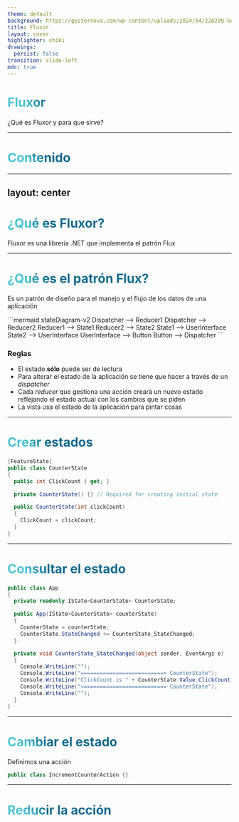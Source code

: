 ```yaml
---
theme: default
background: https://gesternova.com/wp-content/uploads/2024/04/220209-Gesternova-001-1.jpg
title: Fluxor
layout: cover
highlighter: shiki
drawings:
  persist: false
transition: slide-left
mdc: true
---
```


# Fluxor

¿Qué es Fluxor y para que sirve?

---

# Contenido

<Toc minDepth="1" maxDepth="2"></Toc>

---
layout: center
---

<div class="text-center">

# ¿Qué es Fluxor?

Fluxor es una librería .NET que implementa el patrón Flux
</div>

<style>
h1 {
  background-color: #2B90B6;
  background-image: linear-gradient(45deg, #4EC5D4 10%, #146b8c 20%);
  background-size: 100%;
  -webkit-background-clip: text;
  -moz-background-clip: text;
  -webkit-text-fill-color: transparent;
  -moz-text-fill-color: transparent;
}
</style>

---

# ¿Qué es el patrón Flux?

Es un patrón de diseño para el manejo y el flujo de los datos de una aplicación

<div grid="~ cols-2 gap-2">
  <div v-click>
```mermaid
stateDiagram-v2
    Dispatcher --> Reducer1
    Dispatcher --> Reducer2
    Reducer1 --> State1
    Reducer2 --> State2
    State1 --> UserInterface
    State2 --> UserInterface
    UserInterface --> Button
    Button --> Dispatcher
```
  </div>
  <div>
    <h3 v-click>Reglas</h3>
    <ul>
      <li v-click>El estado <b>sólo</b> puede ser de lectura</li>
      <li v-click>Para alterar el estado de la aplicación se tiene que hacer a través de un <em>dispatcher</em></li>
      <li v-click>Cada <em>reducer</em> que gestiona una acción creará un nuevo estado reflejando el estado actual con los cambios que se piden</li>
      <li v-click>La vista usa el estado de la aplicación para pintar cosas</li>
    </ul>
  </div>
</div>

---

# Crear estados

```csharp {all|1|4|6|8-11|all} twoslash
[FeatureState]
public class CounterState
{
  public int ClickCount { get; }

  private CounterState() {} // Required for creating initial state

  public CounterState(int clickCount)
  {
    ClickCount = clickCount;
  }
}
```

<!--
Tenemos que definir una clase para reflejar el estado que queramos

[click] Tenemos que añadir el decorador

[click:1] Definimos las propiedades que queramos. IMPORTANTE solo de lectura

[click:1] Necesitamos un constructor sin parametros. Hacemos que sea privado

[click:1] Definimos un constructor publico que permite definir el valor de la accion

[click:1] Con todo eso, tenemos la clase al completo

-->

---

# Consultar el estado

```csharp {all|3|5|8|10-18|all} twoslash
public class App
{
  private readonly IState<CounterState> CounterState;

  public App(IState<CounterState> counterState)
  {
    CounterState = counterState;
    CounterState.StateChanged += CounterState_StateChanged;
  }

  private void CounterState_StateChanged(object sender, EventArgs e)
  {
    Console.WriteLine("");
    Console.WriteLine("==========================> CounterState");
    Console.WriteLine("ClickCount is " + CounterState.Value.ClickCount);
    Console.WriteLine("<========================== CounterState");
    Console.WriteLine("");
  }
}
```

---

# Cambiar el estado

Definimos una acción

```csharp
public class IncrementCounterAction {}
```

---

# Reducir la acción

